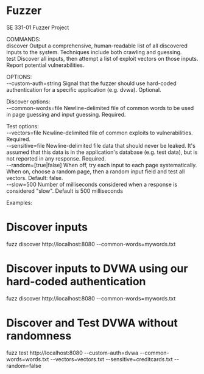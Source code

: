 # Fuzzer
SE 331-01 Fuzzer Project  

COMMANDS:  
  discover  Output a comprehensive, human-readable list of all discovered inputs to the system. Techniques include both crawling and guessing.  
  test      Discover all inputs, then attempt a list of exploit vectors on those inputs. Report potential vulnerabilities.  

OPTIONS:  
  --custom-auth=string     Signal that the fuzzer should use hard-coded authentication for a specific application (e.g. dvwa). Optional.  

  Discover options:  
    --common-words=file    Newline-delimited file of common words to be used in page guessing and input guessing. Required.  

  Test options:  
    --vectors=file         Newline-delimited file of common exploits to vulnerabilities. Required.  
    --sensitive=file       Newline-delimited file data that should never be leaked. It's assumed that this data is in the application's database (e.g. test data), but is not reported in any response. Required.  
    --random=[true|false]  When off, try each input to each page systematically.  When on, choose a random page, then a random input field and test all vectors. Default: false.  
    --slow=500             Number of milliseconds considered when a response is considered "slow". Default is 500 milliseconds  
  
Examples:  
  # Discover inputs 
  fuzz discover http://localhost:8080 --common-words=mywords.txt  

  # Discover inputs to DVWA using our hard-coded authentication  
  fuzz discover http://localhost:8080 --common-words=mywords.txt  

  # Discover and Test DVWA without randomness  
  fuzz test http://localhost:8080 --custom-auth=dvwa --common-words=words.txt --vectors=vectors.txt --sensitive=creditcards.txt --random=false  
